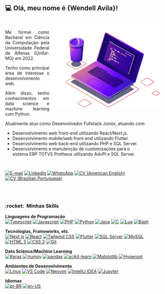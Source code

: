 ## 💻 Olá, meu nome é <strong>{Wendell Avila}!</strong>
<br>
<img src="https://raw.githubusercontent.com/wendellavila/wendellavila/main/assets/img/laptop.png" min-width="360px" max-width="360px" width="360px" align="right" alt="Laptop illustration">
<p align="justify">Me formei como Bacharel em Ciência da Computação pela Universidade Federal de Alfenas (Unifal-MG) em 2022.</p>  
<p align="justify">Tenho como principal área de interesse o desenvolvimento web.</p>
<p align="justify">Além disso, tenho conhecimentos em data science e machine learning com Python.</p>
<p align="justify">Atualmente atuo como Desenvolvedor Fullstack Júnior, atuando com:</p>
<ul>
  <li>Desenvolvimento web front-end utilizando React/Next.js.</li>
  <li> Desenvolvimento mobile/web front-end utilizando Flutter.</li>
  <li>Desenvolvimento web back-end utilizando PHP e SQL Server.</li>
  <li>Desenvolvimento e manutenção de customizações para o<br>sistema ERP TOTVS Protheus utilizando AdvPl e SQL Server.</li>
</ul>
<br>  

[![E-mail](https://img.shields.io/badge/Email-D14836?style=for-the-badge&logo=gmail&logoColor=white)](mailto:wendelljcavila@gmail.com)
[![LinkedIn](https://img.shields.io/badge/linkedin-%230077B5.svg?style=for-the-badge&logo=linkedin&logoColor=white)](https://linkedin.com/in/wendellavila)
[![WhatsApp](https://img.shields.io/badge/WhatsApp-25D366?style=for-the-badge&logo=whatsapp&logoColor=white)](https://wa.me/5535988747228)
[![CV (American English)](https://img.shields.io/badge/CV_(PT--BR)-ffffff?style=for-the-badge&logo=microsoft-word&logoColor=202A44)](https://github.com/wendellavila/wendellavila/blob/main/assets/files/CV-ptBR.pdf)
[![CV (Brazilian Portuguese)](https://img.shields.io/badge/CV_(EN--US)-ffffff?style=for-the-badge&logo=microsoft-word&logoColor=202A44)](https://github.com/wendellavila/wendellavila/blob/main/assets/files/CV-enUS.pdf)

<br><br>
<h3> :rocket: &nbsp;Minhas Skills </h3>

**Linguagens de Programação**  
[![Typescript](https://img.shields.io/badge/Typescript-black?style=for-the-badge&logo=Typescript)](https://github.com/wendellavila)
[![Javascript](https://img.shields.io/badge/Javascript-black?style=for-the-badge&logo=Javascript)](https://github.com/wendellavila)
[![PHP](https://img.shields.io/badge/PHP-black?style=for-the-badge&logo=php&logoColor=00599C)](https://github.com/wendellavila)
[![Python](https://img.shields.io/badge/Python-black?style=for-the-badge&logo=python&logoColor=F2CB3A)](https://github.com/wendellavila)
[![Java](https://img.shields.io/badge/Java-black?style=for-the-badge&logo=openjdk&logoColor=F22C3A)](https://github.com/wendellavila)
[![C](https://img.shields.io/badge/C-black?style=for-the-badge&logo=C&logoColor=00599C)](https://github.com/wendellavila)
[![Lua](https://img.shields.io/badge/Lua-black?style=for-the-badge&logo=Lua&logoColor=3c3cff)](https://github.com/wendellavila)
[![Bash](https://img.shields.io/badge/Bash-black?style=for-the-badge&logo=gnubash)](https://github.com/wendellavila)  
  
**Tecnologias, Frameworks, etc.**  
[![Next.js](https://img.shields.io/badge/Next.js-black?style=for-the-badge&logo=next.js)](https://github.com/wendellavila)
[![React](https://img.shields.io/badge/React-black?style=for-the-badge&logo=react)](https://github.com/wendellavila)
[![Tailwind CSS](https://img.shields.io/badge/Tailwind_CSS-black?style=for-the-badge&logo=tailwindcss)](https://github.com/wendellavila)
[![Flutter](https://img.shields.io/badge/Flutter-black?style=for-the-badge&logo=Flutter&logoColor=41C6F0)](https://github.com/wendellavila)
[![SQL Server](https://img.shields.io/badge/SQL_SERVER-black?style=for-the-badge&logo=microsoft-sql-server&logoColor=white)](https://github.com/wendellavila)
[![MySQL](https://img.shields.io/badge/MySQL-black?style=for-the-badge&logo=mysql&logoColor=white)](https://github.com/wendellavila)
[![HTML 5](https://img.shields.io/badge/HTML_5-black?style=for-the-badge&logo=HTML5)](https://github.com/wendellavila)
[![CSS 3](https://img.shields.io/badge/CSS_3-black?style=for-the-badge&logo=CSS3&logoColor=1572B6)](https://github.com/wendellavila)
[![Git](https://img.shields.io/badge/Git-black?style=for-the-badge&logo=git)](https://github.com/wendellavila)  
  
**Data Science/Machine Learning**  
[![Keras](https://img.shields.io/badge/Keras-black?style=for-the-badge&logo=Keras&logoColor=F22C3A)](https://github.com/wendellavila)
[![numpy](https://img.shields.io/badge/numpy-black?style=for-the-badge&logo=numpy&logoColor=49A2C4)](https://github.com/wendellavila)
[![pandas](https://img.shields.io/badge/pandas-black?style=for-the-badge&logo=pandas&logoColor=F2C000)](https://github.com/wendellavila)
[![scikit-learn](https://img.shields.io/badge/scikit--learn-black?style=for-the-badge&logo=scikitlearn)](https://github.com/wendellavila)
[![Matplotlib](https://img.shields.io/badge/📊%20Matplotlib-black?style=for-the-badge)](https://github.com/wendellavila)
[![Hyperopt](https://img.shields.io/badge/📈%20Hyperopt-black?style=for-the-badge)](https://github.com/wendellavila)  

**Ambientes de Desenvolvimento**  
[![Linux](https://img.shields.io/badge/linux-black?style=for-the-badge&logo=linux)](https://github.com/wendellavila)
[![VS Code](https://img.shields.io/badge/VS%20Code-black?style=for-the-badge&logo=visual-studio-code&logoColor=007ACC)](https://github.com/wendellavila)
[![Neovim](https://img.shields.io/badge/Neovim-black?style=for-the-badge&logo=Neovim)](https://github.com/wendellavila)
[![IntelliJ IDEA](https://img.shields.io/badge/IntelliJ%20IDEA-black?style=for-the-badge&logo=intellij-idea&logoColor=F02F5A)](https://github.com/wendellavila)
[![Jupyter](https://img.shields.io/badge/Jupyter-black?style=for-the-badge&logo=jupyter)](https://github.com/wendellavila)  

**Idiomas**  
[![pt-BR](https://img.shields.io/badge/🇧🇷%20pt--BR-black?style=for-the-badge)](https://github.com/wendellavila)
[![en-US](https://img.shields.io/badge/🇺🇸%20en--US-black?style=for-the-badge)](https://github.com/wendellavila)
